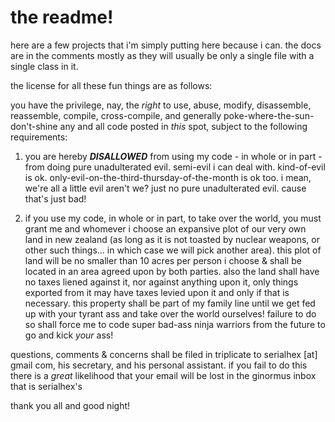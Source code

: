 # the readme!

here are a few projects that i'm simply putting here because i can.  the docs are in the comments mostly as they will usually be only a single file with a single class in it.

the license for all these fun things are as follows:

you have the privilege, nay, the _right_ to use, abuse, modify, disassemble, reassemble, compile, cross-compile, and generally poke-where-the-sun-don't-shine any and all code posted in _this_ spot, subject to the following requirements:

1) you are hereby _**DISALLOWED**_ from using my code - in whole or in part - from doing pure unadulterated evil.  semi-evil i can deal with.  kind-of-evil is ok.  only-evil-on-the-third-thursday-of-the-month is ok too.  i mean, we're all a little evil aren't we?  just no pure unadulterated evil.  cause that's just bad!

2) if you use my code, in whole or in part, to take over the world, you must grant me and whomever i choose an expansive plot of our very own land in new zealand (as long as it is not toasted by nuclear weapons, or other such things...  in which case we will pick another area).  this plot of land will be no smaller than 10 acres per person i choose & shall be located in an area agreed upon by both parties.  also the land shall have no taxes liened against it, nor against anything upon it, only things exported from it may have taxes levied upon it and only if that is necessary.  this property shall be part of my family line until we get fed up with your tyrant ass and take over the world ourselves!  failure to do so shall force me to code super bad-ass ninja warriors from the future to go and kick _your_ ass!

questions, comments & concerns shall be filed in triplicate to serialhex [at] gmail <dot> com, his secretary, and his personal assistant.  if you fail to do this there is a _great_ likelihood that your email will be lost in the ginormus inbox that is serialhex's

thank you all and good night!
